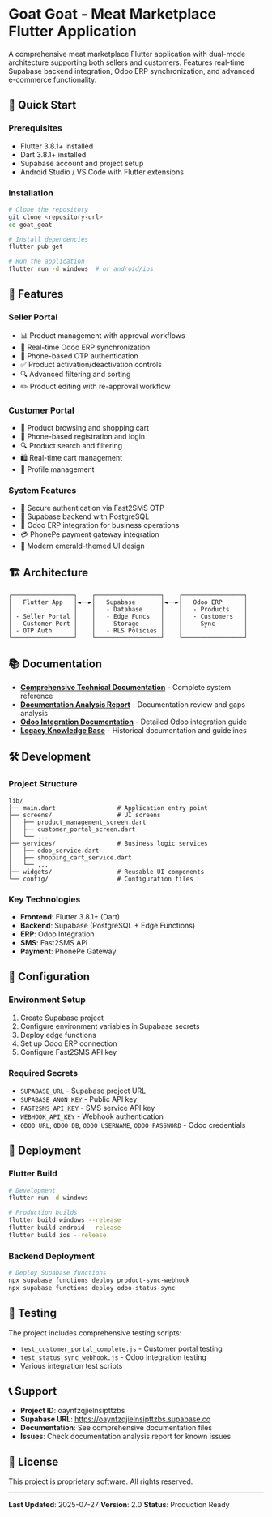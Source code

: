 # Goat Goat - Meat Marketplace Flutter Application

A comprehensive meat marketplace Flutter application with dual-mode architecture supporting both sellers and customers. Features real-time Supabase backend integration, Odoo ERP synchronization, and advanced e-commerce functionality.

## 🚀 **Quick Start**

### Prerequisites
- Flutter 3.8.1+ installed
- Dart 3.8.1+ installed
- Supabase account and project setup
- Android Studio / VS Code with Flutter extensions

### Installation
```bash
# Clone the repository
git clone <repository-url>
cd goat_goat

# Install dependencies
flutter pub get

# Run the application
flutter run -d windows  # or android/ios
```

## 📱 **Features**

### **Seller Portal**
- 📊 Product management with approval workflows
- 🔄 Real-time Odoo ERP synchronization
- 📱 Phone-based OTP authentication
- ✅ Product activation/deactivation controls
- 🔍 Advanced filtering and sorting
- ✏️ Product editing with re-approval workflow

### **Customer Portal**
- 🛒 Product browsing and shopping cart
- 📱 Phone-based registration and login
- 🔍 Product search and filtering
- 🛍️ Real-time cart management
- 👤 Profile management

### **System Features**
- 🔐 Secure authentication via Fast2SMS OTP
- 💾 Supabase backend with PostgreSQL
- 🏢 Odoo ERP integration for business operations
- 💳 PhonePe payment gateway integration
- 🎨 Modern emerald-themed UI design

## 🏗️ **Architecture**

```
┌─────────────────┐    ┌──────────────────┐    ┌─────────────────┐
│   Flutter App   │◄──►│   Supabase       │◄──►│   Odoo ERP      │
│                 │    │   - Database     │    │   - Products    │
│ - Seller Portal │    │   - Edge Funcs   │    │   - Customers   │
│ - Customer Port │    │   - Storage      │    │   - Sync        │
│ - OTP Auth      │    │   - RLS Policies │    │                 │
└─────────────────┘    └──────────────────┘    └─────────────────┘
```

## 📚 **Documentation**

- **[Comprehensive Technical Documentation](COMPREHENSIVE_PROJECT_DOCUMENTATION.md)** - Complete system reference
- **[Documentation Analysis Report](DOCUMENTATION_ANALYSIS_REPORT.md)** - Documentation review and gaps analysis
- **[Odoo Integration Documentation](ODOO_INTEGRATION_FIX_DOCUMENTATION.md)** - Detailed Odoo integration guide
- **[Legacy Knowledge Base](Knowledgebase.md)** - Historical documentation and guidelines

## 🛠️ **Development**

### **Project Structure**
```
lib/
├── main.dart                 # Application entry point
├── screens/                  # UI screens
│   ├── product_management_screen.dart
│   ├── customer_portal_screen.dart
│   └── ...
├── services/                 # Business logic services
│   ├── odoo_service.dart
│   ├── shopping_cart_service.dart
│   └── ...
├── widgets/                  # Reusable UI components
└── config/                   # Configuration files
```

### **Key Technologies**
- **Frontend**: Flutter 3.8.1+ (Dart)
- **Backend**: Supabase (PostgreSQL + Edge Functions)
- **ERP**: Odoo Integration
- **SMS**: Fast2SMS API
- **Payment**: PhonePe Gateway

## 🔧 **Configuration**

### **Environment Setup**
1. Create Supabase project
2. Configure environment variables in Supabase secrets
3. Deploy edge functions
4. Set up Odoo ERP connection
5. Configure Fast2SMS API key

### **Required Secrets**
- `SUPABASE_URL` - Supabase project URL
- `SUPABASE_ANON_KEY` - Public API key
- `FAST2SMS_API_KEY` - SMS service API key
- `WEBHOOK_API_KEY` - Webhook authentication
- `ODOO_URL`, `ODOO_DB`, `ODOO_USERNAME`, `ODOO_PASSWORD` - Odoo credentials

## 🚀 **Deployment**

### **Flutter Build**
```bash
# Development
flutter run -d windows

# Production builds
flutter build windows --release
flutter build android --release
flutter build ios --release
```

### **Backend Deployment**
```bash
# Deploy Supabase functions
npx supabase functions deploy product-sync-webhook
npx supabase functions deploy odoo-status-sync
```

## 🧪 **Testing**

The project includes comprehensive testing scripts:
- `test_customer_portal_complete.js` - Customer portal testing
- `test_status_sync_webhook.js` - Odoo integration testing
- Various integration test scripts

## 📞 **Support**

- **Project ID**: oaynfzqjielnsipttzbs
- **Supabase URL**: https://oaynfzqjielnsipttzbs.supabase.co
- **Documentation**: See comprehensive documentation files
- **Issues**: Check documentation analysis report for known issues

## 📄 **License**

This project is proprietary software. All rights reserved.

---

**Last Updated**: 2025-07-27
**Version**: 2.0
**Status**: Production Ready
